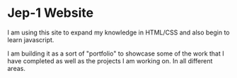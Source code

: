 # Jep-1 Website

I am using this site to expand my knowledge in HTML/CSS and also begin to learn javascript.

I am building it as a sort of "portfolio" to showcase some of the work that I have completed as well as the projects I am working on. In all different areas. 
